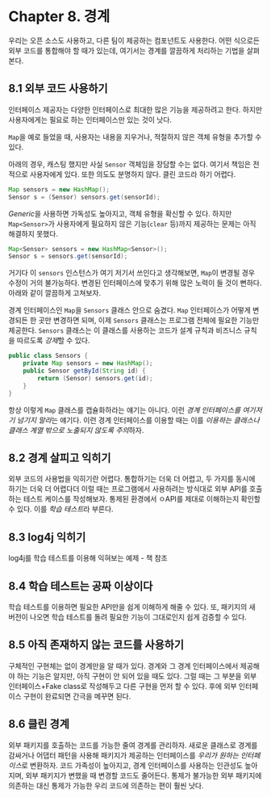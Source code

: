 # Chapter 8. 경계
우리는 오픈 소스도 사용하고, 다른 팀이 제공하는 컴포넌트도 사용한다. 어떤 식으로든 외부 코드를 통합해야 할 때가 있는데, 여기서는 경계를 깔끔하게 처리하는 기법을 살펴본다.

## 8.1 외부 코드 사용하기
인터페이스 제공자는 다양한 인터페이스로 최대한 많은 기능을 제공하려고 한다. 하지만 사용자에게는 필요로 하는 인터페이스만 있는 것이 낫다.

`Map`을 예로 들었을 때, 사용자는 내용을 지우거나, 적절하지 않은 객체 유형을 추가할 수 있다.

아래의 경우, 캐스팅 했지만 사실 `Sensor` 객체임을 장담할 수는 없다. 여기서 책임은 전적으로 사용자에게 있다. 또한 의도도 분명하지 않다. 클린 코드라 하기 어렵다.

```java
Map sensors = new HashMap();
Sensor s = (Sensor) sensors.get(sensorId);
```

*Generic*을 사용하면 가독성도 높아지고, 객체 유형을 확신할 수 있다. 하지만 `Map<Sensor>`가 사용자에게 필요하지 않은 기능(`clear` 등)까지 제공하는 문제는 아직 해결하지 못했다.

```java
Map<Sensor> sensors = new HashMap<Sensor>();
Sensor s = sensors.get(sensorId);
```

거기다 이 `sensors` 인스턴스가 여기 저기서 쓰인다고 생각해보면, `Map`이 변경될 경우 수정이 거의 불가능하다. 변경된 인터페이스에 맞추기 위해 많은 노력이 들 것이 뻔하다. 아래와 같이 깔끔하게 고쳐보자.

경계 인터페이스인 `Map`을 `Sensors` 클래스 안으로 숨겼다. `Map` 인터페이스가 어떻게 변경되든 한 곳만 변경하면 되며, 이제 `Sensors` 클래스는 프로그램 전체에 필요한 기능만 제공한다. `Sensors` 클래스는 이 클래스를 사용하는 코드가 설계 규칙과 비즈니스 규칙을 따르도록 *강제*할 수 있다.

```java
public class Sensors {
    private Map sensors = new HashMap();
    public Sensor getById(String id) {
        return (Sensor) sensors.get(id);
    }
}
```

항상 이렇게 `Map` 클래스를 캡슐화하라는 얘기는 아니다. 이런 *경계 인터페이스를 여기저기 넘기지 말라*는 얘기다. 이런 경계 인터페이스를 이용할 때는 이를 *이용하는 클래스나 클래스 계열 밖으로 노출되지 않도록 주의*하자.

## 8.2 경계 살피고 익히기
외부 코드의 사용법을 익히기란 어렵다. 통합하기는 더욱 더 어렵고, 두 가지를 동시에 하기는 더욱 더 어렵다더 이럴 때는 프로그램에서 사용하려는 방식대로 외부 API를 호출하는 테스트 케이스를 작성해보자. 통제된 환경에서 ㅇAPI를 제대로 이해하는지 확인할 수 있다. 이를 *학습 테스트*라 부른다.

## 8.3 log4j 익히기
log4j를 학습 테스트를 이용해 익혀보는 예제 - 책 참조

## 8.4 학습 테스트는 공짜 이상이다
학습 테스트를 이용하면 필요한 API만을 쉽게 이해하게 해줄 수 있다. 또, 패키지의 새 버전이 나오면 학습 테스트를 돌려 필요한 기능이 그대로인지 쉽게 검증할 수 있다.

## 8.5 아직 존재하지 않는 코드를 사용하기
구체적인 구현체는 없이 경계만을 알 때가 있다. 경계와 그 경계 인터페이스에서 제공해야 하는 기능은 알지만, 아직 구현이 안 되어 있을 때도 있다. 그럴 때는 그 부분을 외부 인터페이스+Fake class로 작성해두고 다른 구현을 먼저 할 수 있다. 후에 외부 인터페이스 구현이 완료되면 간극을 메꾸면 된다.

## 8.6 클린 경계
외부 패키지를 호출하는 코드를 가능한 줄여 경계를 관리하자. 새로운 클래스로 경계를 감싸거나 어댑터 패턴을 사용해 패키지가 제공하는 인터페이스를 *우리가 원하는 인터페이스*로 변환하자. 코드 가족성이 높아지고, 경계 인터페이스를 사용하는 인관성도 높아지며, 외부 패키지가 변했을 때 변경할 코드도 줄어든다. 통제가 불가능한 외부 패키지에 의존하는 대신 통제가 가능한 우리 코드에 의존하는 편이 훨씬 낫다.
